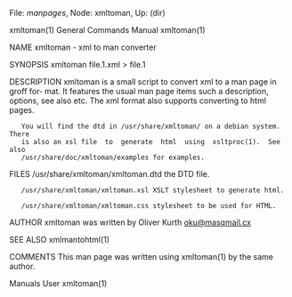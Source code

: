 File: *manpages*,  Node: xmltoman,  Up: (dir)

xmltoman(1)                 General Commands Manual                xmltoman(1)



NAME
       xmltoman - xml to man converter

SYNOPSIS
       xmltoman file.1.xml > file.1

DESCRIPTION
       xmltoman  is  a small script to convert xml to a man page in groff for‐
       mat. It features the usual man page items such a description,  options,
       see also etc. The xml format also supports converting to html pages.

       You will find the dtd in /usr/share/xmltoman/ on a debian system. There
       is also an xsl file  to  generate  html  using  xsltproc(1).  See  also
       /usr/share/doc/xmltoman/examples for examples.

FILES
       /usr/share/xmltoman/xmltoman.dtd the DTD file.

       /usr/share/xmltoman/xmltoman.xsl XSLT stylesheet to generate html.

       /usr/share/xmltoman/xmltoman.css stylesheet to be used for HTML.

AUTHOR
       xmltoman was written by Oliver Kurth <oku@masqmail.cx>

SEE ALSO
       xmlmantohtml(1)

COMMENTS
       This man page was written using xmltoman(1) by the same author.



Manuals                              User                          xmltoman(1)
